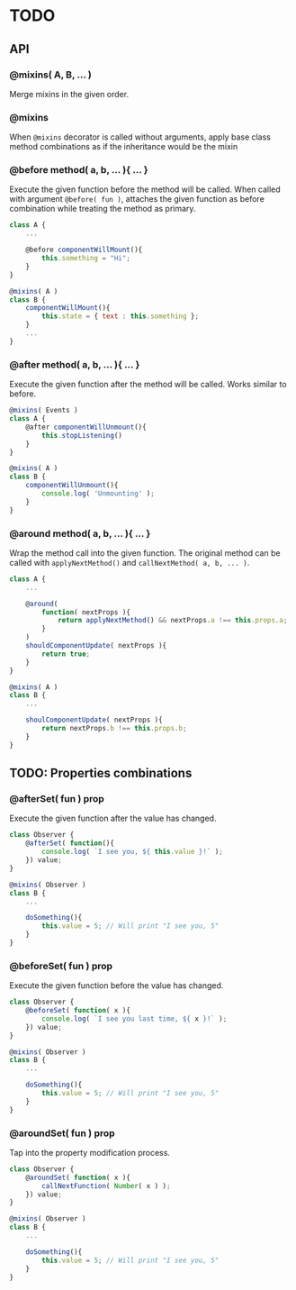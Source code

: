# TODO

## API

### @mixins( A, B, ... )

Merge mixins in the given order.

### @mixins

When `@mixins` decorator is called without arguments, apply base class method combinations as if the inheritance would be the mixin

### @before method( a, b, ... ){ ... }

Execute the given function before the method will be called.
When called with argument `@before( fun )`, attaches the given function as before combination while treating the method as primary.

```javascript
class A {
    ...

    @before componentWillMount(){
        this.something = "Hi";
    }
}

@mixins( A )
class B {
    componentWillMount(){
        this.state = { text : this.something };
    }
    ...
}
```

### @after method( a, b, ... ){ ... }

Execute the given function after the method will be called. Works similar to before.

```javascript
@mixins( Events )
class A {
    @after componentWillUnmount(){
        this.stopListening()
    }
}

@mixins( A )
class B {
    componentWillUnmount(){
        console.log( 'Unmounting' );
    }
}
```

### @around method( a, b, ... ){ ... }

Wrap the method call into the given function. The original method can be called with `applyNextMethod()` and `callNextMethod( a, b, ... )`.

```javascript
class A {
    ...

    @around(
        function( nextProps ){
            return applyNextMethod() && nextProps.a !== this.props.a;
        }
    )
    shouldComponentUpdate( nextProps ){
        return true;
    }
}

@mixins( A )
class B {
    ...

    shoulComponentUpdate( nextProps ){
        return nextProps.b !== this.props.b;
    }
}
```

## TODO: Properties combinations

### @afterSet( fun ) prop

Execute the given function after the value has changed.

```javascript
class Observer {
    @afterSet( function(){
        console.log( `I see you, ${ this.value }!` );
    }) value;
}

@mixins( Observer )
class B {
    ...

    doSomething(){
        this.value = 5; // Will print "I see you, 5"
    }
}
```

### @beforeSet( fun ) prop

Execute the given function before the value has changed.

```javascript
class Observer {
    @beforeSet( function( x ){
        console.log( `I see you last time, ${ x }!` );
    }) value;
}

@mixins( Observer )
class B {
    ...

    doSomething(){
        this.value = 5; // Will print "I see you, 5"
    }
}
```

### @aroundSet( fun ) prop

Tap into the property modification process.

```javascript
class Observer {
    @aroundSet( function( x ){
        callNextFunction( Number( x ) );
    }) value;
}

@mixins( Observer )
class B {
    ...

    doSomething(){
        this.value = 5; // Will print "I see you, 5"
    }
}
```